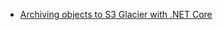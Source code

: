 - [Archiving objects to S3 Glacier with .NET Core](https://medium.com/@warkiringoda/archiving-objects-to-s3-glacier-with-net-core-84a80da8f032)
